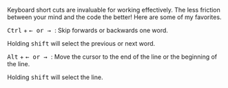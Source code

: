 Keyboard short cuts are invaluable for working effectively. The less friction between your mind and the code the better! Here are some of my favorites.

<kbd>Ctrl</kbd> + <kbd>&larr; or &rarr; </kbd>: Skip forwards or backwards one word.

Holding <kbd>shift</kbd> will select the previous or next word.

<kbd>Alt</kbd> + <kbd>&larr; or &rarr; </kbd>: Move the cursor to the end of the line or the beginning of the line.

Holding <kbd>shift</kbd> will select the line.


